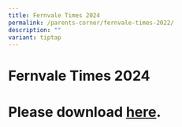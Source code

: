 ```yaml
---
title: Fernvale Times 2024
permalink: /parents-corner/fernvale-times-2022/
description: ""
variant: tiptap
---
```

<h1>Fernvale Times 2024</h1>
<h1>Please download <a href="/files/Fernvale_Times_2024_Term_1_compressed.pdf" rel="noopener noreferrer nofollow" target="_blank">here</a>.</h1>
<p></p>